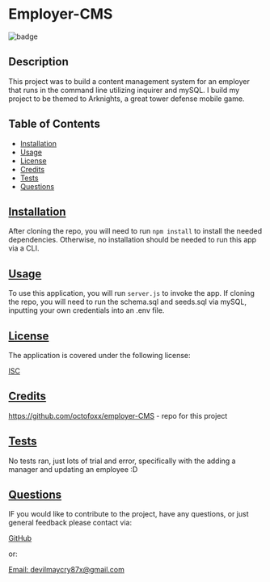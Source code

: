 
# Employer-CMS

![badge](https://img.shields.io/badge/License-ISC-blue.svg)

## Description

  This project was to build a content management system for an employer that runs in the command line utilizing inquirer and mySQL. I build my project to be themed to Arknights, a great tower defense mobile game.

## Table of Contents
  
* [Installation](#installation)
* [Usage](#usage)
* [License](#license)
* [Credits](#credits)
* [Tests](#tests)
* [Questions](#questions)

## [Installation](#table-of-contents)

  After cloning the repo, you will need to run `npm install` to install the needed dependencies. Otherwise, no installation should be needed to run this app via a CLI.

## [Usage](#table-of-contents)
  
  To use this application, you will run `server.js` to invoke the app. If cloning the repo, you will need to run the schema.sql and seeds.sql via mySQL, inputting your own credentials into an .env file.

## [License](#table-of-contents)
  
  The application is covered under the following license:
  
  [ISC](https://opensource.org/licenses/ISC)  

## [Credits](#table-of-contents)
  
  https://github.com/octofoxx/employer-CMS - repo for this project

## [Tests](#table-of-contents)
  
  No tests ran, just lots of trial and error, specifically with the adding a manager and updating an employee :D

## [Questions](#table-of-contents)

  IF you would like to contribute to the project, have any questions, or just general feedback please contact via:
  
  [GitHub](https://github.com/octofoxx)

  or:
  
  [Email: devilmaycry87x@gmail.com](mailto:devilmaycry87x@gmail.com)  
